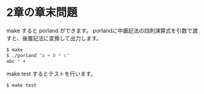 # 2章の章末問題

make すると porland ができます。
porlandに中置記法の四則演算式を引数で渡すと、後置記法に変換して出力します。

```sh
$ make
$ ./porland "a + b * c"
abc * +
```

make test するとテストを行います。

```sh
$ make test
```
